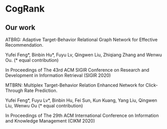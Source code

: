 # CogRank
## Our work

ATBRG: Adaptive Target-Behavior Relational Graph Network for Effective Recommendation.

Yufei Feng*, Binbin Hu*, Fuyu Lv, Qingwen Liu, Zhiqiang Zhang and Wenwu Ou. (* equal contribution)

In Proceedings of The 43rd ACM SIGIR Conference on Research and Development in Information Retrieval (SIGIR 2020)

MTBRN: Multiplex Target-Behavior Relation Enhanced Network for Click-Through Rate Prediction.

Yufei Feng*, Fuyu Lv*, Binbin Hu, Fei Sun, Kun Kuang, Yang Liu, Qingwen Liu, Wenwu Ou (* equal contribution)

In Proceedings of The 29th ACM International Conference on Information and Knowledge Management (CIKM 2020)
